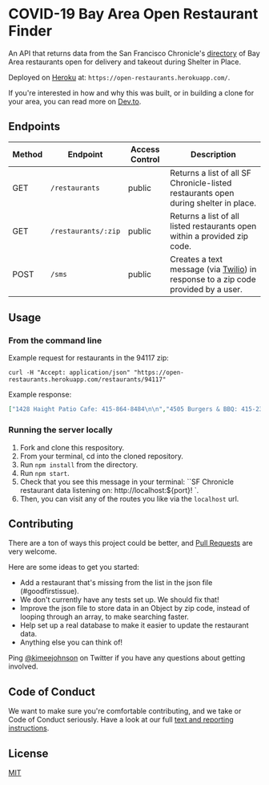 # COVID-19 Bay Area Open Restaurant Finder 
An API that returns data from the San Francisco Chronicle's [directory](https://projects.sfchronicle.com/2020/restaurant-delivery/) of Bay Area restaurants open for delivery and takeout during Shelter in Place.

Deployed on [Heroku](https://open-restaurants.herokuapp.com/) at: `https://open-restaurants.herokuapp.com/`.

If you're interested in how and why this was built, or in building a clone for your area, you can read more on [Dev.to](https://dev.to/kimberleejohnson/build-a-twilio-app-to-help-people-support-local-restaurants-during-covid-19-14k5). 

## Endpoints 
| Method | Endpoint       | Access Control | Description                                          |
| ------ | -------------  | -------------- | ---------------------------------------------------- |
| GET    | `/restaurants` | public         | Returns a list of all SF Chronicle-listed restaurants open during shelter in place.|
| GET    | `/restaurants/:zip` | public         |  Returns a list of all listed restaurants open within a provided zip code.| 
| POST   | `/sms` | public         |  Creates a text message (via [Twilio](https://www.twilio.com/try-twilio?promo=avaKmb)) in response to a zip code provided by a user.| 

## Usage 
### From the command line 
Example request for restaurants in the 94117 zip: 
```
curl -H "Accept: application/json" "https://open-restaurants.herokuapp.com/restaurants/94117"
```

Example response: 
```json
["1428 Haight Patio Cafe: 415-864-8484\n\n","4505 Burgers & BBQ: 415-231-6993\n\n","Bean Bag Cafe: 415-563-3634\n\n","Berliner Berliner: 415-795-1457\n\n","Bob's on Baker: 415-815-2534\n\n","Che Fico Alimentari: 415-416-6980\n\n","CreoLa: 415-260-3143\n\n","Escape From New York Pizza: 415-668-5577\n\n","Jannah Restaurant: 415-5674400\n\n","Maven: 415-829-7982\n\n","Memphis Minnie's: 415-864-7675\n\n","Namu Stonepot: 415-926-8065\n\n","Nopa: 415-864-8643\n\n","Nopalito: 415-300-0029\n\n","StreetTaco: 415-525-4435\n\n","The Little Chihuahua: 415-255-8225\n\n","The Mill: 415-345-1953\n\n","Zazie: 415-564-5332\n\n"]
```

### Running the server locally 
1. Fork and clone this respository. 
2. From your terminal, cd into the cloned repository. 
3. Run `npm install` from the directory.  
4. Run `npm start`. 
5. Check that you see this message in your terminal: ``SF Chronicle restaurant data listening on: http://localhost:${port}! `. 
6. Then, you can visit any of the routes you like via the `localhost` url. 

## Contributing 
There are a ton of ways this project could be better, and [Pull Requests](https://help.github.com/en/github/collaborating-with-issues-and-pull-requests/creating-a-pull-request) are very welcome.

Here are some ideas to get you started: 
* Add a restaurant that's missing from the list in the json file (#goodfirstissue). 
* We don't currently have any tests set up. We should fix that! 
* Improve the json file to store data in an Object by zip code, instead of looping through an array, to make searching faster. 
* Help set up a real database to make it easier to update the restaurant data. 
* Anything else you can think of! 

Ping [@kimeejohnson](https://twitter.com/kimeejohnson) on Twitter if you have any questions about getting involved. 

## Code of Conduct 
We want to make sure you're comfortable contributing, and we take or Code of Conduct seriously. Have a look at our full [text and reporting instructions](https://github.com/kimberleejohnson/open-restaurants/blob/master/CODE_OF_CONDUCT.md). 

## License 
[MIT](https://choosealicense.com/licenses/mit/)